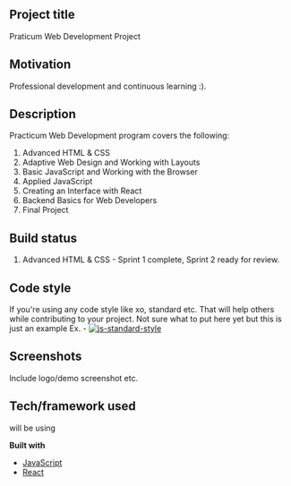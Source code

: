 ## Project title
Praticum Web Development Project

## Motivation
Professional development and continuous learning :). 

## Description
Practicum Web Development program covers the following:
1. Advanced HTML & CSS
2. Adaptive Web Design and Working with Layouts
3. Basic JavaScript and Working with the Browser
4. Applied JavaScript
5. Creating an Interface with React
6. Backend Basics for Web Developers
7. Final Project

## Build status
1. Advanced HTML & CSS - Sprint 1 complete, Sprint 2 ready for review.  

## Code style
If you're using any code style like xo, standard etc. That will help others while contributing to your project. Not sure what to put here yet but this is just an example 
Ex. -
[![js-standard-style](https://img.shields.io/badge/code%20style-standard-brightgreen.svg?style=flat)](https://github.com/feross/standard)
 
## Screenshots
Include logo/demo screenshot etc.

## Tech/framework used
will be using 

<b>Built with</b>
- [JavaScript](https://www.javascript.com/)
- [React](https://reactjs.org/)

